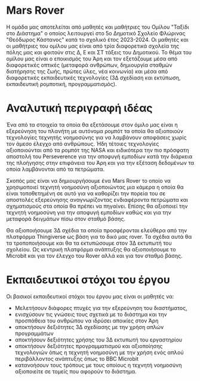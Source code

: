 # Mars Rover
Η ομάδα μας αποτελείται από μαθητές και μαθήτριες του Ομίλου "Ταξίδι στο Διάστημα" ο οποίος λειτουργεί στο 5ο Δημοτικό Σχολείο Φλώρινας "Θεόδωρος Κάστανος" κατά το σχολικό έτος 2023-2024. Οι μαθητές και οι μαθήτριες του ομίλου μας είναι από τρία διαφορετικά σχολεία της πόλης μας και φοιτούν στις Δ, Ε και ΣΤ τάξεις του Δημοτικού. Το θέμα του ομίλου μας είναι ο εποικισμός του Άρη και τον εξετάζουμε μέσα από διαφορετικές οπτικές (μεταφορά ανθρώπων, δημιουργία σταθμών διατήρησης της ζωής, πρώτες ύλες, νέα κοινωνία) και μέσα από διαφορετικές εκπαιδευτικές τεχνολογίες (3Δ σχεδίαση και εκτύπωση, εκπαιδευτική ρομποτική, προγραμματισμός).
# Αναλυτική περιγραφή ιδέας
Ένα από τα στοιχεία τα οποία θα εξετάσουμε στον όμιλο μας είναι η εξερεύνηση του πλανήτη με αυτόνομα ρομπότ τα οποία θα αξιοποιούν τεχνολογίες τεχνητής νοημοσύνης για να λαμβάνουν αποφάσεις χωρίς τον άμεσο έλεγχο από ανθρώπους. Ήδη τέτοιες τεχνολογίες αξιοποιούνται από τα ρομπότ της NASA και ειδικότερα την πιο πρόσφατη αποστολή του Perseverence για την αποφυγή εμποδίων κατά την διάρκεια της πλοήγησης στην επιφάνεια του Άρη και για την εξέταση δεδομένων τα οποία λαμβάνονται από τα πετρώματα. 

Σκοπός μας είναι να δημιουργήσουμε ένα Mars Rover το οποίο να χρησιμοποιεί τεχνητή νοημοσύνη αξιοποιώντας μια κάμερα η οποία θα είναι τοποθετημένη σε αυτό για να καθορίζει την πορεία του σε αποστολές εξερεύνησης αναγνωρίζοντας ενδιαφέροντα πετρώματα και σχηματισμούς στα οποία θα πρέπει να πηγαίνει. Επίσης θα αξιοποιεί την τεχνητή νοημοσύνη για την αποφυγή εμποδίων καθώς και για την μεταφορά δειγμάτων πίσω στον σταθμό βάσης.

Θα αξιοποιήσουμε 3Δ σχέδια τα οποία προσφέρονται ελεύθερα από την πλατφόρμα Thingiverse ως βάση για το δικό μας rover. Τα σχέδια αυτά θα τα τροποποιήσουμε και θα τα εκτυπώσουμε στον 3Δ εκτυπωτή του σχολείου. Ως κεντρική πλατφόρμα ανάπτυξης θα αξιοποιήσουμε το Microbit και για τον έλεγχο του Rover αλλά και για τον σταθμό βάσης.
# Eκπαιδευτικοί στόχοι του έργου
Οι βασικοί εκπαιδευτικοί στόχοι του έργου μας είναι οι μαθητές να:
- Μελετήσουν διάφορες πτυχές για την εξερεύνηση του διαστήματος,
- ενισχύσουν τις γνώσεις τους σχετικά με το διάστημα και την προσπάθεια του ανθρώπου να ιδρύσει αποικίες στον Άρη
- αποκτήσουν δεξιότητες 3Δ σχεδίασης με την χρήση απλών προγραμμάτων
- αποκτήσουν δεξιότητες χρήσης του 3Δ εκτυπωτή του εργαστηρίου
- αποκτήσουν δεξιότητες προγραμματισμού και αξιοποίησης τεχνολογιών όπως η τεχνητή νοημοσύνη με την χρήση ενός απλού περιβάλλοντος ανάπτυξης όπως το BBC Microbit
- κατανοήσουν τους τρόπους με τους οποίους η τεχνητή νοημοσύνη αξιοποιείτε σε τομείς που αφορούν το διάστημα.
